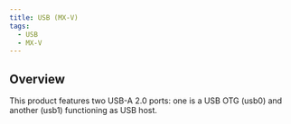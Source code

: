 ```yaml
---
title: USB (MX-V)
tags:
  - USB
  - MX-V
---
```

## Overview

This product features two USB-A 2.0 ports: one is a USB OTG (usb0) and another (usb1) functioning as USB host.

